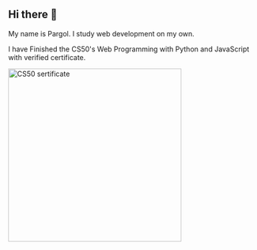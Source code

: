 ## Hi there 👋

My name is Pargol. I study web development on my own.


I have Finished the CS50's Web Programming with Python and JavaScript with verified certificate.

<a href="https://certificates.cs50.io/5e008ca3-e59a-40df-a130-b14917a25390.pdf?size=letter">
    <img src="" alt="CS50 sertificate" width="350px">
</a>

<!--
**pargolgivechi/pargolgivechi** is a ✨ _special_ ✨ repository because its `README.md` (this file) appears on your GitHub profile.

Here are some ideas to get you started:

- 🔭 I’m currently working on ...
- 🌱 I’m currently learning ...
- 👯 I’m looking to collaborate on ...
- 🤔 I’m looking for help with ...
- 💬 Ask me about ...
- 📫 How to reach me: ...
- 😄 Pronouns: ...
- ⚡ Fun fact: ...
-->
